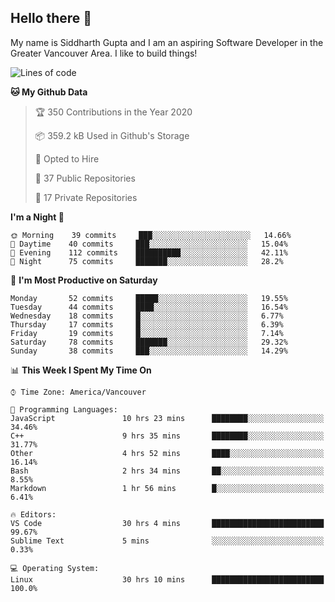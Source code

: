 ## Hello there :wave:

My name is Siddharth Gupta and I am an aspiring Software Developer in the Greater Vancouver Area. I like to build things!

<!-- ![gif](https://github.com/siddg97/siddg97/blob/master/dino.gif) -->

<!--START_SECTION:waka-->
![Lines of code](https://img.shields.io/badge/From%20Hello%20World%20I%27ve%20Written-10.9%20million%20lines%20of%20code-blue)

**🐱 My Github Data** 

> 🏆 350 Contributions in the Year 2020
 > 
> 📦 359.2 kB Used in Github's Storage 
 > 
> 💼 Opted to Hire
 > 
> 📜 37 Public Repositories
 > 
> 🔑 17 Private Repositories 

**I'm a Night 🦉** 

```text
🌞 Morning    39 commits     ███░░░░░░░░░░░░░░░░░░░░░░   14.66% 
🌆 Daytime    40 commits     ███░░░░░░░░░░░░░░░░░░░░░░   15.04% 
🌃 Evening    112 commits    ██████████░░░░░░░░░░░░░░░   42.11% 
🌙 Night      75 commits     ███████░░░░░░░░░░░░░░░░░░   28.2%

```
📅 **I'm Most Productive on Saturday** 

```text
Monday       52 commits     █████░░░░░░░░░░░░░░░░░░░░   19.55% 
Tuesday      44 commits     ████░░░░░░░░░░░░░░░░░░░░░   16.54% 
Wednesday    18 commits     █░░░░░░░░░░░░░░░░░░░░░░░░   6.77% 
Thursday     17 commits     █░░░░░░░░░░░░░░░░░░░░░░░░   6.39% 
Friday       19 commits     █░░░░░░░░░░░░░░░░░░░░░░░░   7.14% 
Saturday     78 commits     ███████░░░░░░░░░░░░░░░░░░   29.32% 
Sunday       38 commits     ███░░░░░░░░░░░░░░░░░░░░░░   14.29%

```


📊 **This Week I Spent My Time On** 

```text
⌚︎ Time Zone: America/Vancouver

💬 Programming Languages: 
JavaScript               10 hrs 23 mins      ████████░░░░░░░░░░░░░░░░░   34.46% 
C++                      9 hrs 35 mins       ████████░░░░░░░░░░░░░░░░░   31.77% 
Other                    4 hrs 52 mins       ████░░░░░░░░░░░░░░░░░░░░░   16.14% 
Bash                     2 hrs 34 mins       ██░░░░░░░░░░░░░░░░░░░░░░░   8.55% 
Markdown                 1 hr 56 mins        █░░░░░░░░░░░░░░░░░░░░░░░░   6.41%

🔥 Editors: 
VS Code                  30 hrs 4 mins       █████████████████████████   99.67% 
Sublime Text             5 mins              ░░░░░░░░░░░░░░░░░░░░░░░░░   0.33%

💻 Operating System: 
Linux                    30 hrs 10 mins      █████████████████████████   100.0%

```


<!--END_SECTION:waka-->



